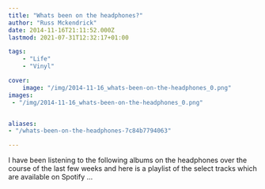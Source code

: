 ```yaml
---
title: "Whats been on the headphones?"
author: "Russ Mckendrick"
date: 2014-11-16T21:11:52.000Z
lastmod: 2021-07-31T12:32:17+01:00

tags:
    - "Life"
    - "Vinyl"

cover:
    image: "/img/2014-11-16_whats-been-on-the-headphones_0.png" 
images:
 - "/img/2014-11-16_whats-been-on-the-headphones_0.png"


aliases:
- "/whats-been-on-the-headphones-7c84b7794063"

---
```


I have been listening to the following albums on the headphones over the course of the last few weeks and here is a playlist of the select tracks which are available on Spotify …
